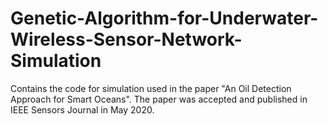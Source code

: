 # Genetic-Algorithm-for-Underwater-Wireless-Sensor-Network-Simulation
Contains the code for simulation used in the paper "An Oil Detection Approach for Smart Oceans". The paper was accepted and published in IEEE Sensors Journal in May 2020.
